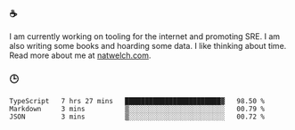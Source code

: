 ### ☕

I am currently working on tooling for the internet and promoting SRE. I am also writing some books and hoarding some data. I like thinking about time. Read more about me at [natwelch.com](https://natwelch.com).

### 🕒

<!--START_SECTION:waka-->
```text
TypeScript   7 hrs 27 mins   ████████████████████████▓   98.50 % 
Markdown     3 mins          ▒░░░░░░░░░░░░░░░░░░░░░░░░   00.79 % 
JSON         3 mins          ▒░░░░░░░░░░░░░░░░░░░░░░░░   00.72 % 
```
<!--END_SECTION:waka-->
